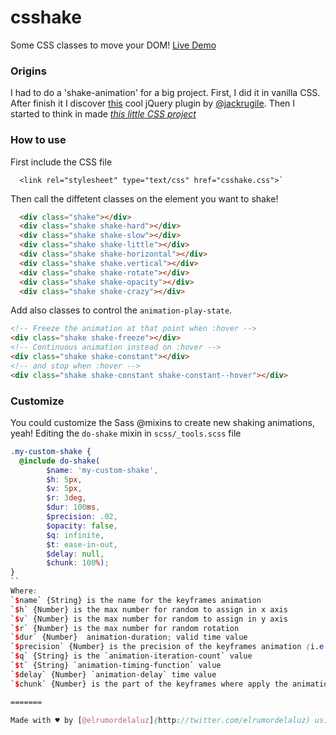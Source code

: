 # csshake
Some CSS classes to move your DOM!
[Live Demo](http://elrumordelaluz.github.io/csshake/)

### Origins
I had to do a 'shake-animation' for a big project. First, I did it in vanilla CSS.
After finish it I discover [this](http://jackrugile.com/jrumble/) cool jQuery plugin by [@jackrugile](https://twitter.com/jackrugile).
Then I started to think in made *[this little CSS project](http://elrumordelaluz.github.io/csshake/)*

### How to use
First include the CSS file 
```
  <link rel="stylesheet" type="text/css" href="csshake.css">` 
```

Then call the diffetent classes on the element you want to shake!
```html
  <div class="shake"></div>
  <div class="shake shake-hard"></div>
  <div class="shake shake-slow"></div>
  <div class="shake shake-little"></div>
  <div class="shake shake-horizontal"></div>
  <div class="shake shake.vertical"></div>
  <div class="shake shake-rotate"></div>
  <div class="shake shake-opacity"></div>
  <div class="shake shake-crazy"></div>
```

Add also classes to control the `animation-play-state`.
```html
<!-- Freeze the animation at that point when :hover -->
<div class="shake shake-freeze"></div>
<!-- Continuous animation instead on :hover -->
<div class="shake shake-constant"></div>
<!-- and stop when :hover -->
<div class="shake shake-constant shake-constant--hover"></div>
```

### Customize
You could customize the Sass @mixins to create new shaking animations, yeah!
Editing the `do-shake` mixin in `scss/_tools.scss` file
```scss
.my-custom-shake {
  @include do-shake(
        $name: 'my-custom-shake', 
        $h: 5px, 
        $v: 5px, 
        $r: 3deg, 
        $dur: 100ms, 
        $precision: .02, 
        $opacity: false, 
        $q: infinite, 
        $t: ease-in-out, 
        $delay: null,
        $chunk: 100%);
}
``
Where:
`$name` {String} is the name for the keyframes animation
`$h` {Number} is the max number for random to assign in x axis
`$v` {Number} is the max number for random to assign in y axis
`$r` {Number} is the max number for random rotation
`$dur` {Number}  animation-duration; valid time value
`$precision` {Number} is the precision of the keyframes animation (i.e `.2` > 2%, 4%, 6%; `.1` > 10%, 20%...)
`$q` {String} is the `animation-iteration-count` value
`$t` {String} `animation-timing-function` value
`$delay` {Number} `animation-delay` time value
`$chunk` {Number} is the part of the keyframes where apply the animation

=======

Made with ♥ by [@elrumordelaluz](http://twitter.com/elrumordelaluz) using [Sass](http://sass-lang.com/).